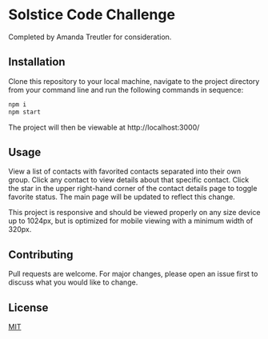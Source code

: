 # Solstice Code Challenge

Completed by Amanda Treutler for consideration.

## Installation

Clone this repository to your local machine, navigate to the project directory from your command line and run the following commands in sequence:

```bash
npm i
npm start
```

The project will then be viewable at http://localhost:3000/

## Usage

View a list of contacts with favorited contacts separated into their own group. Click any contact to view details about that specific contact. Click the star in the upper right-hand corner of the contact details page to toggle favorite status. The main page will be updated to reflect this change.

This project is responsive and should be viewed properly on any size device up to 1024px, but is optimized for mobile viewing with a minimum width of 320px.

## Contributing

Pull requests are welcome. For major changes, please open an issue first to discuss what you would like to change.

## License

[MIT](https://choosealicense.com/licenses/mit/)
